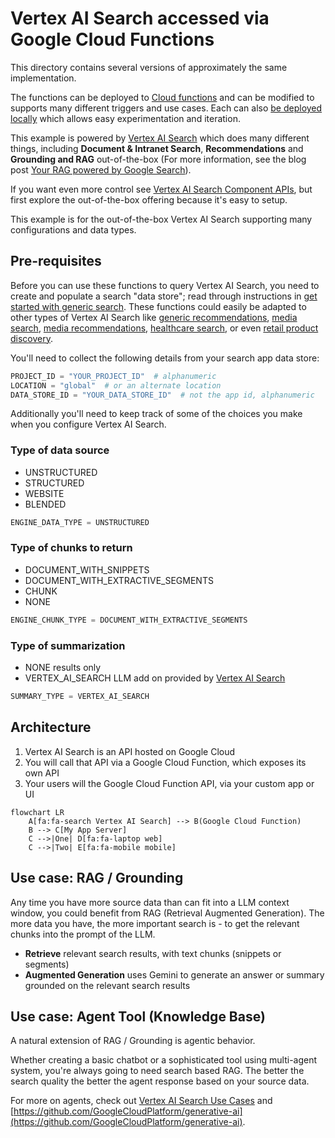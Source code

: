# Vertex AI Search accessed via Google Cloud Functions

This directory contains several versions of approximately the same
implementation.

The functions can be deployed to
[Cloud functions](https://cloud.google.com/functions/) and can be modified to
supports many different triggers and use cases. Each can also
[be deployed locally](https://cloud.google.com/functions/docs/running/overview)
which allows easy experimentation and iteration.

This example is powered by
[Vertex AI Search](https://cloud.google.com/generative-ai-app-builder/docs/enterprise-search-introduction)
which does many different things, including **Document & Intranet Search**,
**Recommendations** and **Grounding and RAG** out-of-the-box (For more
information, see the blog post
[Your RAG powered by Google Search](https://cloud.google.com/blog/products/ai-machine-learning/rags-powered-by-google-search-technology-part-1)).

If you want even more control see
[Vertex AI Search Component APIs](https://cloud.google.com/generative-ai-app-builder/docs/builder-apis),
but first explore the out-of-the-box offering because it's easy to setup.

This example is for the out-of-the-box Vertex AI Search supporting many
configurations and data types.

## Pre-requisites

Before you can use these functions to query Vertex AI Search, you need to create
and populate a search "data store"; read through instructions in
[get started with generic search](https://cloud.google.com/generative-ai-app-builder/docs/try-enterprise-search).
These functions could easily be adapted to other types of Vertex AI Search like
[generic recommendations](https://cloud.google.com/generative-ai-app-builder/docs/try-generic-recommendations),
[media search](https://cloud.google.com/generative-ai-app-builder/docs/try-media-search),
[media recommendations](https://cloud.google.com/generative-ai-app-builder/docs/try-media-recommendations),
[healthcare search](https://cloud.google.com/generative-ai-app-builder/docs/create-data-store-hc),
or even
[retail product discovery](https://cloud.google.com/solutions/retail-product-discovery#documentation).

You'll need to collect the following details from your search app data store:

```python
PROJECT_ID = "YOUR_PROJECT_ID"  # alphanumeric
LOCATION = "global"  # or an alternate location
DATA_STORE_ID = "YOUR_DATA_STORE_ID"  # not the app id, alphanumeric
```

Additionally you'll need to keep track of some of the choices you make when you
configure Vertex AI Search.

### Type of data source

<!-- textlint-disable -->

- UNSTRUCTURED
- STRUCTURED
- WEBSITE
- BLENDED

<!-- textlint-enable -->

```python
ENGINE_DATA_TYPE = UNSTRUCTURED
```

### Type of chunks to return

- DOCUMENT_WITH_SNIPPETS
- DOCUMENT_WITH_EXTRACTIVE_SEGMENTS
- CHUNK
- NONE

```python
ENGINE_CHUNK_TYPE = DOCUMENT_WITH_EXTRACTIVE_SEGMENTS
```

### Type of summarization

- NONE results only
- VERTEX_AI_SEARCH LLM add on provided by
[Vertex AI Search](https://cloud.google.com/generative-ai-app-builder/docs/enterprise-search-introduction)
<!-- NOT ready yet
- GENERATE_GROUNDED_ANSWERS use the
  [Generate grounded answers with RAG](https://cloud.google.com/generative-ai-app-builder/docs/grounded-gen)
  provided by
  [Vertex AI Search Builder APIs](https://cloud.google.com/generative-ai-app-builder/docs/builder-apis)
- GEMINI use one of the Gemini models to generate an answer from the results -->

```python
SUMMARY_TYPE = VERTEX_AI_SEARCH
```

## Architecture

1. Vertex AI Search is an API hosted on Google Cloud
2. You will call that API via a Google Cloud Function, which exposes its own API
3. Your users will the Google Cloud Function API, via your custom app or UI

```mermaid
flowchart LR
    A[fa:fa-search Vertex AI Search] --> B(Google Cloud Function)
    B --> C[My App Server]
    C -->|One| D[fa:fa-laptop web]
    C -->|Two| E[fa:fa-mobile mobile]
```

## Use case: RAG / Grounding

Any time you have more source data than can fit into a LLM context window, you
could benefit from RAG (Retrieval Augmented Generation). The more data you have,
the more important search is - to get the relevant chunks into the prompt of the
LLM.

- **Retrieve** relevant search results, with text chunks (snippets or segments)
- **Augmented Generation** uses Gemini to generate an answer or summary grounded
  on the relevant search results

## Use case: Agent Tool (Knowledge Base)

A natural extension of RAG / Grounding is agentic behavior.

Whether creating a basic chatbot or a sophisticated tool using multi-agent
system, you're always going to need search based RAG. The better the search
quality the better the agent response based on your source data.

For more on agents, check out
[Vertex AI Search Use Cases](https://cloud.google.com/products/agent-builder?hl=en#common-uses)
and
[https://github.com/GoogleCloudPlatform/generative-ai](https://github.com/GoogleCloudPlatform/generative-ai).
